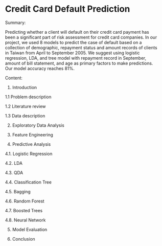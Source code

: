 # Credit Card Default Prediction

Summary:

Predicting whether a client will default on their credit card payment has been a significant part of risk assessment for credit card companies. In our project, we used 8 models to predict the case of default based on a collection of demographic, repayment status and amount records of clients in Taiwan from April to September 2005. We suggest using logistic regression, LDA, and tree model with repayment record in September, amount of bill statement, and age as primary factors to make predictions. Our model accuracy reaches 81%.

Content:

1. Introduction

  1.1 Problem description
  
  1.2 Literature review
  
  1.3 Data description
  
2. Exploratory Data Analysis

3. Feature Engineering

4. Predictive Analysis

  4.1. Logistic Regression
  
  4.2. LDA
  
  4.3. QDA
  
  4.4. Classification Tree
  
  4.5. Bagging
  
  4.6. Random Forest
  
  4.7. Boosted Trees
  
  4.8. Neural Network 
  
5. Model Evaluation

6. Conclusion
